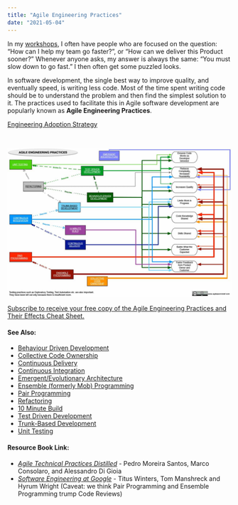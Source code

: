```yaml
---
title: "Agile Engineering Practices"
date: "2021-05-04"
---
```


In my [workshops](/certified-scrum-agile-training), I often have people who are focused on the question: “How can I help my team go faster?”, or “How can we deliver this Product sooner?” Whenever anyone asks, my answer is always the same: “You must slow down to go fast.” I then often get some puzzled looks.

In software development, the single best way to improve quality, and eventually speed, is writing less code. Most of the time spent writing code should be to understand the problem and then find the simplest solution to it. The practices used to facilitate this in Agile software development are popularly known as **Agile Engineering Practices**.

[Engineering Adoption Strategy](https://www.infoq.com/articles/levison-TDD-adoption-strategy/)

 

![Agile Engineering Practices](images/Agile-Engineering-Practices-map-small.jpg)

[Subscribe to receive your free copy of the Agile Engineering Practices and Their Effects Cheat Sheet.](https://www.getdrip.com/forms/194541779/submissions/new)

#### See Also:

- [Behaviour Driven Development](/glossary/behaviour-driven-development)
- [Collective Code Ownership](/glossary/collective-code-ownership)
- [Continuous Delivery](/glossary/continuous-delivery)
- [Continuous Integration](/glossary/continuous-integration)
- [Emergent/Evolutionary Architecture](/glossary/agile-architecture)
- [Ensemble (formerly Mob) Programming](/glossary/ensemble-programming)
- [Pair Programming](/glossary/pair-programming)
- [Refactoring](/glossary/refactoring)
- [10 Minute Build](/glossary/10-minute-build)
- [Test Driven Development](/glossary/test-driven-development)
- [Trunk-Based Development](/glossary/branching-strategies)
- [Unit Testing](/glossary/unit-testing)

#### Resource Book Link:

- [_Agile Technical Practices Distilled_](https://leanpub.com/agiletechnicalpracticesdistilled) - Pedro Moreira Santos, Marco Consolaro, and Alessandro Di Gioia
- [_Software Engineering at Google_](https://abseil.io/resources/swe-book) - Titus Winters, Tom Manshreck and Hyrum Wright (Caveat: we think Pair Programming and Ensemble Programming trump Code Reviews)
